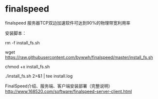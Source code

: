 # finalspeed
finalspeed
服务器TCP双边加速软件可达到90%的物理带宽利用率


安装脚本：

rm -f install_fs.sh

wget https://raw.githubusercontent.com/bywwh/finalspeed/master/install_fs.sh

chmod +x install_fs.sh

./install_fs.sh 2>&1 | tee install.log

FinalSpeed介绍、服务端、客户端安装部署（完整说明）
http://www.168520.com/software/finalspeed-server-client.html

